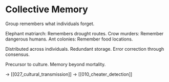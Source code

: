 # Collective Memory

Group remembers what individuals forget.

Elephant matriarch: Remembers drought routes.
Crow murders: Remember dangerous humans.
Ant colonies: Remember food locations.

Distributed across individuals.
Redundant storage.
Error correction through consensus.

Precursor to culture.
Memory beyond mortality.

→ [[027_cultural_transmission]]
→ [[010_cheater_detection]]